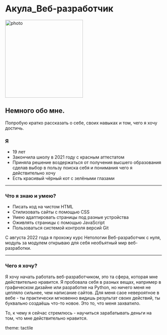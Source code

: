 # Акула_Веб-разработчик

<img src="https://user-images.githubusercontent.com/106806211/214269912-4b24a664-5ccc-4767-8cfc-faba576db391.JPG" alt="photo" width="250"/>

## Немного обо мне.

Попробую кратко рассказать о себе, своих навыках и том, чего я хочу достичь.

### Я

* 19 лет
* Закончила школу в 2021 году с красным аттестатом
* Приняла решение воздержаться от получения высшего образования сделав выбор в пользу поиска себя и понимания чего я действительно хочу
* Есть красивый чёрный кот с зелёными глазами
_______________________

### Что я знаю и умею?

* Писать код на чистом HTML
* Стилизовать сайты с помощью CSS
* Умею адаптировать страницы под разные устройства
* Оживлять страницы с помощью JavaScript
* Пользоваться системой контроля версий Git
 
С августа 2022 года я прохожу курс Нетологии Веб-разработчик с нуля, модуль за модулем открываю для себя необъятный мир веб-разработки.

_______________________

### Чего я хочу?

Я хочу начать работать веб-разработчиком, это та сфера, которая мне действительно нравится. Я пробовала себя в разных вещах, например в графическом дизайне или разработке на Python, но ничего меня не цепляло сильнее, чем написание сайтов. Для меня саое невероятное в вебе - ты практически мгновенно видишь результат своих действий, ты буквально создаёшь что-то новое. Это то, что меня захватило. 

То, к чему я сейчас стремлюсь - научиться зарабатывать деньги на том, что мне действительно нравится. 

theme: tactile
